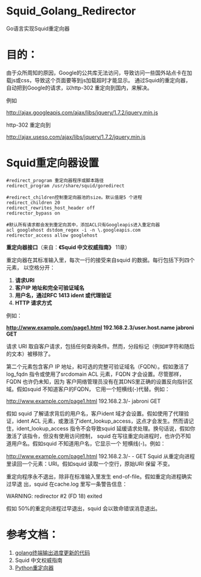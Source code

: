 # Squid_Golang_Redirector
Go语言实现Squid重定向器

# 目的： #
由于众所周知的原因，Google的公共库无法访问，导致访问一些国外站点卡在加载js或css，导致这个页面要等到js加载超时才能显示。
通过Squid的重定向器，自动把到Google的请求，以http-302 重定向到国内，来解决。

例如

http://ajax.googleapis.com/ajax/libs/jquery/1.7.2/jquery.min.js

http-302 重定向到

http://ajax.useso.com/ajax/libs/jquery/1.7.2/jquery.min.js




# Squid重定向器设置 #

	#redirect_program 重定向器程序或脚本路径
	redirect_program /usr/share/squid/goredirect

	#redirect_children控制重定向器池的size。默认值是5 个进程
	redirect_children 20
	redirect_rewrites_host_header off
	redirector_bypass on

	#默认所有请求都会发到重定向其中，添加ACL只有Googleapis进入重定向器
	acl googlehost dstdom_regex -i -n \.googleapis.com
	redirector_access allow googlehost



**重定向器接口**（来自：**《Squid 中文权威指南》** 11章）

重定向器在其标准输入里，每次一行的接受来自squid 的数据。每行包括下列四个元素，
以空格分开：

1. **请求URI**
1. **客户IP 地址和完全可验证域名**
1. **用户名，通过RFC 1413 ident 或代理验证**
1. **HTTP 请求方式**

例如：

**http://www.example.com/page1.html 192.168.2.3/user.host.name jabroni GET**

请求 URI 取自客户请求，包括任何查询条件。然而，分段标记（例如#字符和随后的文本）被移除了。

第二个元素包含客户 IP 地址，和可选的完整可验证域名（FQDN）。假如激活了log_fqdn
指令或使用了srcdomain ACL 元素，FQDN 才会设置。尽管那样，FQDN 也许仍未知，因为
客户网络管理员没有在其DNS里正确的设置反向指针区域。假如squid 不知道客户的FQDN，
它用一个短横线(-)代替。例如：

http://www.example.com/page1.html 192.168.2.3/- jabroni GET

假如 squid 了解请求背后的用户名，客户ident 域才会设置。假如使用了代理验证，ident
ACL 元素，或激活了ident_lookup_access，这点才会发生。然而请记住，ident_lookup_access
指令不会导致squid 延缓请求处理。换句话说，假如你激活了该指令，但没有使用访问控制，
squid 在写往重定向进程时，也许仍不知道用户名。假如squid 不知道用户名，它显示一个
短横线(-)。例如：

http://www.example.com/page1.html 192.168.2.3/- - GET
Squid 从重定向进程里读回一个元素：URI。假如squid 读取一个空行，原始URI 保留
不变。

重定向程序永不退出，除非在标准输入里发生 end-of-file。假如重定向进程确实过早退
出，squid 在cache.log 里写一条警告信息：

WARNING: redirector #2 (FD 18) exited

假如 50%的重定向进程过早退出，squid 会以致命错误消息退出。


# 参考文档： #

1. [golang终端输出进度更新的代码](http://golanghome.com/post/607 "http://golanghome.com/post/607")
2. Squid 中文权威指南
3. [Python重定向器](http://eleveni386.7axu.com/posts/2013/10/13/squid-url-tiao-zhuan/)


